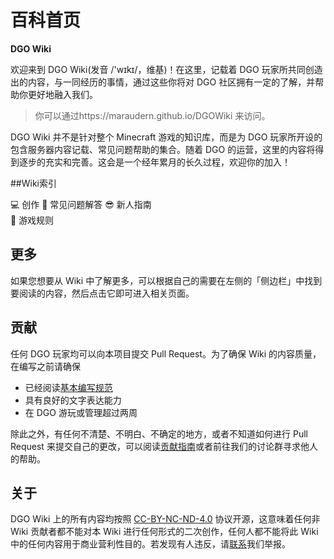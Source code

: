 <!-- docs/index.md -->

# 百科首页

**DGO Wiki**

欢迎来到 DGO Wiki(发音 /'wɪkɪ/，维基)！在这里，记载着 DGO 玩家所共同创造出的内容，与一同经历的事情，通过这些你将对 DGO 社区拥有一定的了解，并帮助你更好地融入我们。

> 你可以通过https://maraudern.github.io/DGOWiki 来访问。

DGO Wiki 并不是针对整个 Minecraft 游戏的知识库，而是为 DGO 玩家所开设的包含服务器内容记载、常见问题帮助的集合。随着 DGO 的运营，这里的内容将得到逐步的充实和完善。这会是一个经年累月的长久过程，欢迎你的加入！

##Wiki索引

💻 创作
🙋 常见问题解答
😎 新人指南  
📜 游戏规则

## 更多
如果您想要从 Wiki 中了解更多，可以根据自己的需要在左侧的「侧边栏」中找到要阅读的内容，然后点击它即可进入相关页面。

## 贡献

任何 DGO 玩家均可以向本项目提交 Pull Request。为了确保 Wiki 的内容质量，在编写之前请确保

- 已经阅读[基本编写规范]()
- 具有良好的文字表达能力
- 在 DGO 游玩或管理超过两周

除此之外，有任何不清楚、不明白、不确定的地方，或者不知道如何进行 Pull Request 来提交自己的更改，可以阅读[贡献指南]()或者前往我们的讨论群寻求他人的帮助。

## 关于

DGO Wiki 上的所有内容均按照 [CC-BY-NC-ND-4.0](https://creativecommons.org/licenses/by-nc-nd/4.0/) 协议开源，这意味着任何非 Wiki 贡献者都不能对本 Wiki 进行任何形式的二次创作，任何人都不能将此 Wiki 中的任何内容用于商业营利性目的。若发现有人违反，请[联系]()我们举报。
